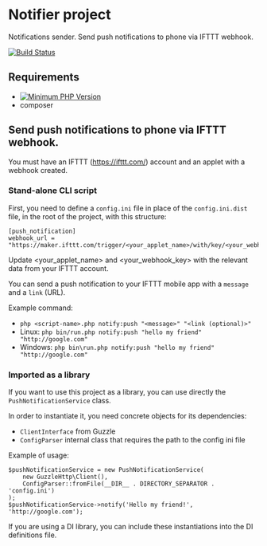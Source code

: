 # Notifier project
Notifications sender. Send push notifications to phone via IFTTT webhook.

[![Build Status](https://travis-ci.com/mihaitmf/notifier.svg?branch=master)](https://travis-ci.com/mihaitmf/notifier)

## Requirements
- [![Minimum PHP Version](https://img.shields.io/badge/php-%3E%3D7.4-blue)](https://php.net/)
- composer

## Send push notifications to phone via IFTTT webhook.

You must have an IFTTT (https://ifttt.com/) account and an applet with a webhook created.

### Stand-alone CLI script
First, you need to define a `config.ini` file in place of the `config.ini.dist` file,
in the root of the project, with this structure:

```
[push_notification]
webhook_url = "https://maker.ifttt.com/trigger/<your_applet_name>/with/key/<your_webhook_key>"
```
Update <your_applet_name> and <your_webhook_key> with the relevant data from your 
IFTTT account.

You can send a push notification to your IFTTT mobile app with a `message` and a `link` (URL).

Example command:
* `php <script-name>.php notify:push "<message>" "<link (optional)>"`
* Linux: `php bin/run.php notify:push "hello my friend" "http://google.com"`
* Windows: `php bin\run.php notify:push "hello my friend" "http://google.com"`

### Imported as a library
If you want to use this project as a library, you can use directly the `PushNotificationService` class.

In order to instantiate it, you need concrete objects for its dependencies:
* `ClientInterface` from Guzzle
* `ConfigParser` internal class that requires the path to the config ini file

Example of usage:
```
$pushNotificationService = new PushNotificationService(
    new GuzzleHttp\Client(),
    ConfigParser::fromFile(__DIR__ . DIRECTORY_SEPARATOR . 'config.ini')
);
$pushNotificationService->notify('Hello my friend!', 'http://google.com');
```
If you are using a DI library, you can include these instantiations into the DI definitions file. 
